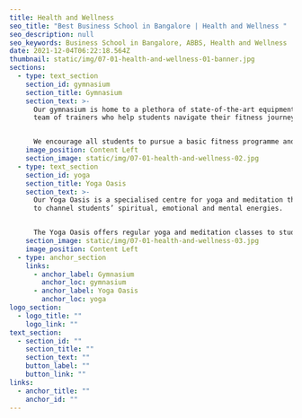 ```yaml
---
title: Health and Wellness
seo_title: "Best Business School in Bangalore | Health and Wellness "
seo_description: null
seo_keywords: Business School in Bangalore, ABBS, Health and Wellness
date: 2021-12-04T06:22:18.564Z
thumbnail: static/img/07-01-health-and-wellness-01-banner.jpg
sections:
  - type: text_section
    section_id: gymnasium
    section_title: Gymnasium
    section_text: >-
      Our gymnasium is home to a plethora of state-of-the-art equipment and a
      team of trainers who help students navigate their fitness journey.  


      We encourage all students to pursue a basic fitness programme and strike a balance between mental and physical fitness.
    image_position: Content Left
    section_image: static/img/07-01-health-and-wellness-02.jpg
  - type: text_section
    section_id: yoga
    section_title: Yoga Oasis
    section_text: >-
      Our Yoga Oasis is a specialised centre for yoga and meditation that aims
      to channel students’ spiritual, emotional and mental energies. 


      The Yoga Oasis offers regular yoga and meditation classes to students, conducted by skilled industry-acclaimed trainers.
    section_image: static/img/07-01-health-and-wellness-03.jpg
    image_position: Content Left
  - type: anchor_section
    links:
      - anchor_label: Gymnasium
        anchor_loc: gymnasium
      - anchor_label: Yoga Oasis
        anchor_loc: yoga
logo_section:
  - logo_title: ""
    logo_link: ""
text_section:
  - section_id: ""
    section_title: ""
    section_text: ""
    button_label: ""
    button_link: ""
links:
  - anchor_title: ""
    anchor_id: ""
---
```

